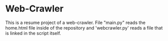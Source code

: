 # Web-Crawler
This is a resume project of a web-crawler. 
File "main.py" reads the home.html file inside of the repository and 'webcrawler.py' reads a file that is linked in the script itself. 
